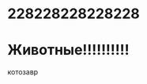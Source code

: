 # 228228228228228
<html>
  <link rel="stylesheet" href="style.css" type="text/css"/>
  <body>
    <h1>Животные!!!!!!!!!!</h1>
    <a href:"">котозавр</a>
  </body>
</html>
